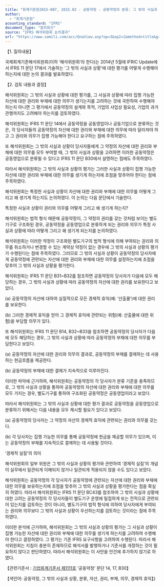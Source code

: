 ```yaml
---
title: "회계기준원2015-007, 2015.03 - 공동약정 - 공동약정의 분류: 그 밖의 사실과 상황에 대한 평가(IFRS 11 ‘공동약정’)"
author:
  - "회계기준원"
acounting_standard: "IFRS"
document_type: "질의회신"
source: "IFRS 해석위원회 논의결과"
url: "https://www.samili.com/acc/QnaView.asp?op=3&op2=1&method=title&group=2123-15;1&orgcode=2&searchword=&page=12&code=%ED%9A%8C%EA%B3%84%EA%B8%B0%EC%A4%80%EC%9B%902015%2D007%3A20150331"
---
```

【1. 질의내용】

국제회계기준해석위원회(이하 ‘해석위원회’라 한다)는 2014년 5월에 IFRIC Update에서 IFRS 11 문단 17에서 기술하는 '그 밖의 사실과 상황'에 대한 평가를 어떻게 수행해야 하는지에 대한 논의 결과를 발표하였다.

  

【2. 검토 내용과 결정】

해석위원회는 그 밖의 사실과 상황에 대한 평가를, 그 사실과 상황에 따라 집행 가능한 자산에 대한 권리와 부채에 대한 의무가 생기는지를 고려하는 것에 국한하여 수행해야 하는지 아니면 그 평가에서 공동약정의 설계와 목적, 기업의 사업상 필요성, 기업의 과거 관행까지도 고려해야 하는지를 검토하였다.

해석위원회는 IFRS 11 문단 14에서 공동약정을 공동영업이나 공동기업으로 분류하는 것은, 각 당사자들의 공동약정의 자산에 대한 권리와 부채에 대한 의무에 따라 달라져야 하고 그 권리와 의무가 집행 가능해야 한다고 요구하는 점에 주목하였다.

또 해석위원회는 그 밖의 사실과 상황이 당사자들에게 그 약정의 자산에 대한 권리와 부채에 대한 의무를 모두 부여할 때, 그 밖의 사실과 상황을 고려하면 이러한 공동약정은 공동영업으로 분류될 수 있다고 IFRS 11 문단 B30에서 설명하는 점에도 주목하였다.

따라서 해석위원회는 그 밖의 사실과 상황의 평가는 그러한 사실과 상황이 집행 가능한 자산에 대한 권리와 부채에 대한 의무를 생기게 하는지에 초점을 맞추어야 한다는 점에 주목하였다.

해석위원회는 특정한 사실과 상황이 자산에 대한 권리와 부채에 대한 의무를 어떻게 그리고 왜 생기게 하는지도 논의하였다. 이 논의는 다음 문단에서 기술한다.

특정한 사실과 상황이 권리와 의무를 어떻게 그리고 왜 생기게 하는지?

해석위원회는 법적 형식 때문에 공동약정이, 그 약정의 권리를 갖는 것처럼 보이는 별도기구로 구조화된 경우, 공동약정을 공동영업으로 분류하게 되는 권리와 의무가 특정 사실과 상황에 따라 어떻게 그리고 왜 생기게 되는지를 논의하였다.

해석위원회는 이러한 약정이 구조화된 별도기구의 법적 형식에 의해 부여되는 권리와 의무를 취소하거나 변경할 수 있는 계약상 약정이 없는 경우에 그 밖의 사실과 상황의 평가가 수행된다는 점에 주목하였다. 그러므로 그 밖의 사실과 상황이 공동약정의 당사자에게 공동약정에 관련되는 자산에 대한 권리와 부채에 대한 의무를 설정하는지에 초점을 맞추어 그 밖의 사실과 상황을 평가한다.

해석위원회는 IFRS 11 문단 B31~B32를 참조하면 공동약정의 당사자가 다음에 모두 해당하는 경우, 그 밖의 사실과 상황에 따라 공동약정의 자산에 대한 권리를 보유한다고 보았다.

(a) 공동약정의 자산에 대하여 실질적으로 모든 경제적 효익(예: ‘산출물’)에 대한 권리를 보유한다.

(b) 그러한 경제적 효익을 얻어 그 경제적 효익에 관련되는 위험(예: 산출물에 대한 위험)을 부담할 의무가 있다.

또 해석위원회는 IFRS 11 문단 B14, B32~B33을 참조하면 공동약정의 당사자가 다음에 모두 해당하는 경우, 그 밖의 사실과 상황에 따라 공동약정의 부채에 대한 의무를 부담한다고 보았다.

(a) 공동약정의 자산에 대한 권리와 의무의 결과로, 공동약정의 부채를 결제하는 데 사용하는 현금흐름을 제공한다.

(b) 공동약정의 부채에 대한 결제가 지속적으로 이루어진다.

이러한 파악에 근거하여, 해석위원회는 공동약정의 각 당사자가 분류 기준을 충족하므로, 그 밖의 사실과 상황을 통하여 공동약정의 자산에 대한 권리와 부채에 대한 의무를 모두 가지는 경우, 별도기구를 통하여 구조화된 공동약정은 공동영업이라고 보았다.

따라서 해석위원회는 그 밖의 사실과 상황에 대한 평가 결과로 공동약정을 공동영업으로 분류하기 위해서는 다음 내용을 모두 제시할 필요가 있다고 보았다.

(a) 공동약정의 당사자는 그 약정의 자산의 경제적 효익에 관련되는 권리와 의무를 갖는다.

(b) 각 당사자는 집행 가능한 의무를 통해 공동약정에 현금을 제공할 의무가 있으며, 이는 공동약정의 부채를 지속적으로 결제하는 데 사용될 것이다.

‘경제적 실질’의 의미

해석위원회의 일부 위원은 그 밖의 사실과 상황의 평가와 관련하여 ‘경제적 실질’의 개념이 실무에서 일관되게 이해되지 않거나 일관되게 적용되지 않을 수도 있다고 보았다.

해석위원회는 공동약정의 각 당사자가 공동약정에 관련되는 자산에 대한 권리와 부채에 대한 의무를 보유하는지에 초점을 맞추어 그 밖의 사실과 상황을 평가한다는 점을 확실히 하였다. 따라서 해석위원회는 IFRS 11 문단 BC43를 참조하여 그 밖의 사실과 상황에 대한 고려는 공동약정의 각 당사자들이 별도기구 운영에 밀접하게 또는 전적으로 관련되어 있는지를 검토하는 것이 아니라, 별도기구의 법적 형식에 의하여 당사자에게 부여되는 권리와 의무보다 그 밖의 사실과 상황이 우선하는지를 검토하는 것이라는 점에 주목하였다.

이러한 분석에 근거하여, 해석위원회는 그 밖의 사실과 상황의 평가는 그 사실과 상황이 집행 가능한 자산에 대한 권리와 부채에 대한 의무를 생기게 하는지를 고려하여 수행해야 한다고 결정하였다. 그 평가는 기존 IFRS 요구사항을 고려하여 수행된다. 따라서 해석위원회는 지침이 충분히 존재하므로 해석서를 발행하거나 기준서를 개정하는 것이 필요하지 않다고 판단하였다. 따라서 해석위원회는 이 사안을 안건에 추가하지 않기로 하였다.

  

【관련기준서 : [기업회계기준서 제1111호](https://www.samili.com/acc/) ‘공동약정’ 문단 14, 17, B30】

【색인어: 공동약정, 그 밖의 사실과 상황, 분류, 자산, 권리, 부채, 의무, 경제적 효익】}